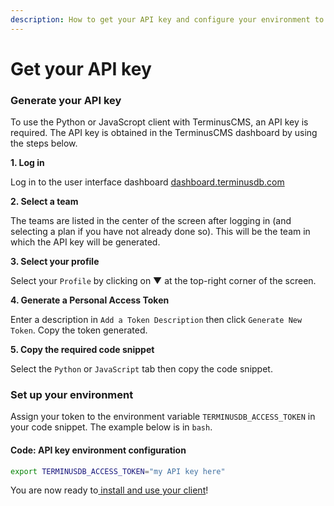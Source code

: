 ```yaml
---
description: How to get your API key and configure your environment to use with a client.
---
```


# Get your API key

### Generate your API key

To use the Python or JavaScropt client with TerminusCMS, an API key is required. The API key is obtained in the TerminusCMS dashboard by using the steps below.

**1. Log in**

Log in to the user interface dashboard [dashboard.terminusdb.com](https://dashboard.terminusdb.com)

**2. Select a team**

The teams are listed in the center of the screen after logging in (and selecting a plan if you have not already done so). This will be the team in which the API key will be generated.

**3. Select your profile**

Select your `Profile` by clicking on ▼ at the top-right corner of the screen.

**4. Generate a Personal Access Token**

Enter a description in `Add a Token Description` then click `Generate New Token`. Copy the token generated.

**5. Copy the required code snippet**

Select the `Python` or `JavaScript` tab then copy the code snippet.

### Set up your environment

Assign your token to the environment variable `TERMINUSDB_ACCESS_TOKEN` in your code snippet. The example below is in `bash`.

#### Code: API key environment configuration

```bash
export TERMINUSDB_ACCESS_TOKEN="my API key here"
```

You are now ready to[ install and use your client](start-with-client.md)!
